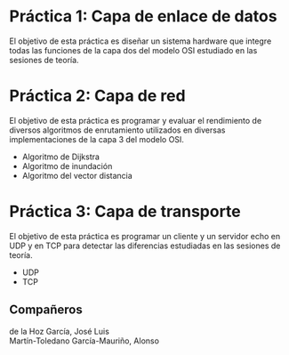 # Práctica 1: Capa de enlace de datos

El objetivo de esta práctica es diseñar un sistema hardware que integre todas las funciones de la capa dos del modelo OSI estudiado en las sesiones de teoría.

# Práctica 2: Capa de red

El objetivo de esta práctica es programar y evaluar el rendimiento de diversos algoritmos de enrutamiento utilizados en diversas implementaciones de la capa 3 del modelo OSI.

- Algoritmo de Dijkstra
- Algoritmo de inundación
- Algoritmo del vector distancia

# Práctica 3: Capa de transporte

El objetivo de esta práctica es programar un cliente y un servidor echo en UDP y en TCP para detectar las diferencias estudiadas en las sesiones de teoría.

- UDP
- TCP

## Compañeros

de la Hoz García, José Luis
<br>
Martín-Toledano García-Mauriño, Alonso
